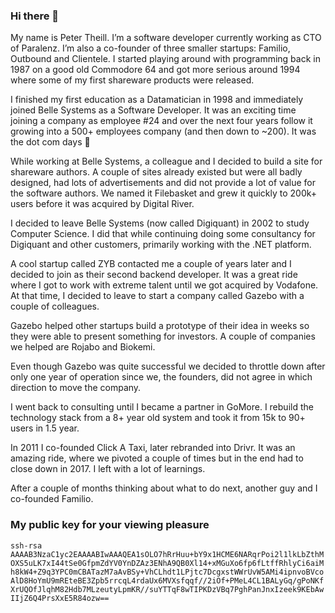 ### Hi there 👋

My name is Peter Theill. I’m a software developer currently working as CTO of Paralenz. I’m also a co-founder of three smaller startups: Familio, Outbound and Clientele. I started playing around with programming back in 1987 on a good old Commodore 64 and got more serious around 1994 where some of my first shareware products were released.

I finished my first education as a Datamatician in 1998 and immediately joined Belle Systems as a Software Developer. It was an exciting time joining a company as employee #24 and over the next four years follow it growing into a 500+ employees company (and then down to ~200). It was the dot com days 🙂

While working at Belle Systems, a colleague and I decided to build a site for shareware authors. A couple of sites already existed but were all badly designed, had lots of advertisements and did not provide a lot of value for the software authors. We named it Filebasket and grew it quickly to 200k+ users before it was acquired by Digital River.

I decided to leave Belle Systems (now called Digiquant) in 2002 to study Computer Science. I did that while continuing doing some consultancy for Digiquant and other customers, primarily working with the .NET platform.

A cool startup called ZYB contacted me a couple of years later and I decided to join as their second backend developer. It was a great ride where I got to work with extreme talent until we got acquired by Vodafone. At that time, I decided to leave to start a company called Gazebo with a couple of colleagues.

Gazebo helped other startups build a prototype of their idea in weeks so they were able to present something for investors. A couple of companies we helped are Rojabo and Biokemi.

Even though Gazebo was quite successful we decided to throttle down after only one year of operation since we, the founders, did not agree in which direction to move the company.

I went back to consulting until I became a partner in GoMore. I rebuild the technology stack from a 8+ year old system and took it from 15k to 90+ users in 1.5 year.

In 2011 I co-founded Click A Taxi, later rebranded into Drivr. It was an amazing ride, where we pivoted a couple of times but in the end had to close down in 2017. I left with a lot of learnings.

After a couple of months thinking about what to do next, another guy and I co-founded Familio.

### My public key for your viewing pleasure

`ssh-rsa AAAAB3NzaC1yc2EAAAABIwAAAQEA1sOLO7hRrHuu+bY9x1HCME6NARqrPoi2l1lkLbZthMOXS5uLK7xI44tSe0GfpmZdYV0YnDZAz3ENhA9QB0Xl14+xMGuXo6fp6fLtffRhlyCi6aiMh8kW4+Z9q3YPC0mCBATazM7aAvBSy+VhCLhdt1LPjtc7DcgxstWWrUvW5AMi4ipnvoBVcoAlD8HoYmU9mREteBE3Zpb5rrcqL4rdaUx6MVXsfqqf//2iOf+PMeL4CL1BALyGq/gPoNKfXrUQOfJlqhM82Hdb7MLzeutyLpmKR//suYTTqF8wTIPKDzVBq7PghPanJnxIzeek9KEbAwIIjZ6Q4PrsXxE5R84ozw==`


<!--
**theill/theill** is a ✨ _special_ ✨ repository because its `README.md` (this file) appears on your GitHub profile.

Here are some ideas to get you started:

- 🔭 I’m currently working on ...
- 🌱 I’m currently learning ...
- 👯 I’m looking to collaborate on ...
- 🤔 I’m looking for help with ...
- 💬 Ask me about ...
- 📫 How to reach me: ...
- 😄 Pronouns: ...
- ⚡ Fun fact: ...
-->
